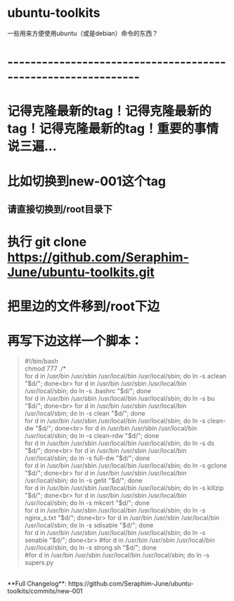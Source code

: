 # ubuntu-toolkits
一些用来方便使用ubuntu（或是debian）命令的东西？


# -------------------------------------------------------------

# 记得克隆最新的tag！记得克隆最新的tag！记得克隆最新的tag！重要的事情说三遍...
# 比如切换到new-001这个tag
## 请直接切换到/root目录下
# 执行 git clone https://github.com/Seraphim-June/ubuntu-toolkits.git
# 把里边的文件移到/root下边
# 再写下边这样一个脚本：




> #!/bin/bash<br>
> chmod 777 ./*<br>
> for d in /usr/bin /usr/sbin /usr/local/bin /usr/local/sbin; do ln -s aclean "$d/"; done<br>
> for d in /usr/bin /usr/sbin /usr/local/bin /usr/local/sbin; do ln -s .bashrc "$d/"; done<br>
> for d in /usr/bin /usr/sbin /usr/local/bin /usr/local/sbin; do ln -s bu "$d/"; done<br>
> for d in /usr/bin /usr/sbin /usr/local/bin /usr/local/sbin; do ln -s clean "$d/"; done<br>
> for d in /usr/bin /usr/sbin /usr/local/bin /usr/local/sbin; do ln -s clean-dw "$d/"; done<br>
> for d in /usr/bin /usr/sbin /usr/local/bin /usr/local/sbin; do ln -s clean-rdw "$d/"; done<br>
> for d in /usr/bin /usr/sbin /usr/local/bin /usr/local/sbin; do ln -s ds "$d/"; done<br>
> for d in /usr/bin /usr/sbin /usr/local/bin /usr/local/sbin; do ln -s full-dw "$d/"; done<br>
> for d in /usr/bin /usr/sbin /usr/local/bin /usr/local/sbin; do ln -s gclone "$d/"; done<br>
> for d in /usr/bin /usr/sbin /usr/local/bin /usr/local/sbin; do ln -s getit "$d/"; done<br>
> for d in /usr/bin /usr/sbin /usr/local/bin /usr/local/sbin; do ln -s killzip "$d/"; done<br>
> for d in /usr/bin /usr/sbin /usr/local/bin /usr/local/sbin; do ln -s mkcert "$d/"; done<br>
> for d in /usr/bin /usr/sbin /usr/local/bin /usr/local/sbin; do ln -s nginx_s.txt "$d/"; done<br>
> for d in /usr/bin /usr/sbin /usr/local/bin /usr/local/sbin; do ln -s sdisable "$d/"; done<br>
> for d in /usr/bin /usr/sbin /usr/local/bin /usr/local/sbin; do ln -s senable "$d/"; done<br>
> #for d in /usr/bin /usr/sbin /usr/local/bin /usr/local/sbin; do ln -s strong.sh "$d/"; done<br>
> #for d in /usr/bin /usr/sbin /usr/local/bin /usr/local/sbin; do ln -s supers.py<br>
<br>
**Full Changelog**: https://github.com/Seraphim-June/ubuntu-toolkits/commits/new-001<br>
